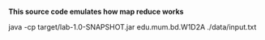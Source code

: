 **This source code emulates how map reduce works**

java -cp target/lab-1.0-SNAPSHOT.jar edu.mum.bd.W1D2A ./data/input.txt
